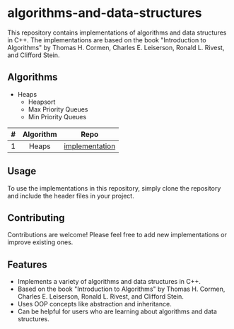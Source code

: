 # algorithms-and-data-structures

This repository contains implementations of algorithms and data structures in C++. The implementations are based on the book "Introduction to Algorithms" by Thomas H. Cormen, Charles E. Leiserson, Ronald L. Rivest, and Clifford Stein.

## Algorithms
- Heaps 
    * Heapsort
    * Max Priority Queues
    * Min Priority Queues


|  #  | Algorithm                                | Repo          |
|-----|:----------------------------------------:|:-------------:|
|1 |Heaps|[implementation](https://github.com/Mohamed-Khalifa12/algorithms-and-data-structures/tree/main/Heap%20Sort)|

## Usage
To use the implementations in this repository, simply clone the repository and include the header files in your project.

## Contributing
Contributions are welcome! Please feel free to add new implementations or improve existing ones.

## Features
- Implements a variety of algorithms and data structures in C++.
- Based on the book "Introduction to Algorithms" by Thomas H. Cormen, Charles E. Leiserson, Ronald L. Rivest, and Clifford Stein.
- Uses OOP concepts like abstraction and inheritance.
- Can be helpful for users who are learning about algorithms and data structures.